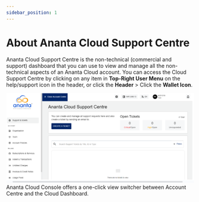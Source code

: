 ```yaml
---
sidebar_position: 1
---
```

# About Ananta Cloud Support Centre

Ananta Cloud Support Centre is the non-technical (commercial and support) dashboard that you can use to view and manage all the non-technical aspects of an Ananta Cloud account.  You can access the Cloud Support Centre by clicking on any item in **Top-Right User Menu** on the help/support icon in the header, or click the **Header** > Click the **Wallet Icon**.

![Account Centre](img/AccountCentre.png)
Ananta Cloud Console offers a one-click view switcher between Account Centre and the Cloud Dashboard.

